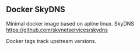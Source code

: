 ## Docker SkyDNS

Minimal docker image based on apline linux. SkyDNS https://github.com/skynetservices/skydns

Docker tags track upstream versions.

